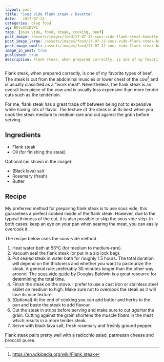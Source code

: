 ```yaml
---
layout: post
title: "Sous vide flank steak / bavette"
date:   2017-07-12
categories: blog food
ig: BQYv6tIDVP1
tags: [sous vide, food, steak, cooking, beef]
post_image: /assets/images/food/17-07-12-sous-vide-flank-steak-bavette.jpg
post_image_large: /assets/images/food/17-07-12-sous-vide-flank-steak-bavette_large.jpg
post_image_small: /assets/images/food/17-07-12-sous-vide-flank-steak-bavette_thumbnail.jpg
image_in_post: true
published: true
description: Flank steak, when prepared correctly, is one of my favorite types of beef. It has a great trade off between being not to expensive (in comparison to cuts such as tenderloin) while having lots of flavor.
---
```


Flank steak, when prepared correctly, is one of my favorite types of beef. The steak is cut from the abdominal muscles or lower chest of the cow[^1] and is usually classified as a "work meat". Nevertheless, the flank steak is an overall lean piece of the cow and is usually less expensive than more tender cuts such as the tenderloin.

For me, flank steak has a great trade off between being not to expensive while having lots of flavor. The texture of the steak is at its best when you cook the steak medium to medium rare and cut against the grain before serving.

## Ingredients

- Flank steak
- Oil (for finishing the steak)

Optional (as shown in the image):
- (Black lava) salt
- Rosemary (fresh)
- Butter

## Recipe

My preferred method for preparing flank steak is to use sous vide, this guarantees a perfect cooked inside of the flank steak. However, due to the typical thinness of the cut, it is also possible to skip the sous vide step. In both cases: keep an eye on your pan when searing the meat, you can easily overcook it.

The recipe below uses the sous-vide method.

1. Heat water bath at 56&deg;C (for medium to medium-rare).
2. Vacuum seal the flank steak (or put in a zip lock bag).
3. Put sealed steak in water bath for roughly 1.5 hours. The total duration will depend on the thickness and whether you want to pasteurize the steak. A general rule: preferably 30 minutes longer than the other way around. The [sous vide guide](http://www.douglasbaldwin.com/sous-vide.html) by Douglas Baldwin is a great resource for determining the total time.
4. Finish the steak on the stove. I prefer to use a cast iron or stainless steel skillet on medium to high. Make sure not to overcook the steak as it will lose its nice texture.
5. (Optional) At the end of cooking you can add butter and herbs to the pan and baste the steak to add flavour.
6. Cut the steak in strips before serving and make sure to cut *against* the grain. Cutting against the grain shortens the muscle fibers in the meat which results in a more tender steak.
6. Serve with black lava salt, fresh rosemary and freshly ground pepper.

Flank steak pairs pretty well with a radicchio salad, parmesan cheese and broccoli puree.

[^1]: https://en.wikipedia.org/wiki/Flank_steak
